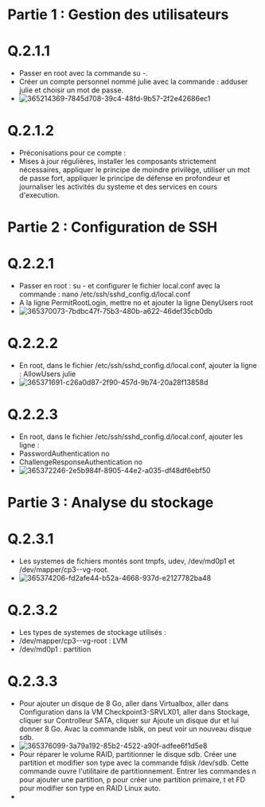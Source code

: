 # Partie 1 : Gestion des utilisateurs

# Q.2.1.1

* Passer en root avec la commande su -.
* Créer un compte personnel nommé julie avec la commande : adduser julie et choisir un mot de passe.
* ![365214369-7845d708-39c4-48fd-9b57-2f2e42686ec1](https://github.com/user-attachments/assets/c5b15ea5-4eeb-4f9d-bce6-66f4519ba4e6)

# Q.2.1.2

* Préconisations pour ce compte :
* Mises à jour régulières, installer les composants strictement nécessaires, appliquer le principe de moindre privilège, utiliser un mot de passe fort, appliquer le principe de défense en profondeur et journaliser les activités du systeme et des services en cours d'execution.

# Partie 2 : Configuration de SSH

# Q.2.2.1

* Passer en root : su - et configurer le fichier local.conf avec la commande : nano /etc/ssh/sshd_config.d/local.conf
* A la ligne PermitRootLogin, mettre no et ajouter la ligne DenyUsers root
* ![365370073-7bdbc47f-75b3-480b-a622-46def35cb0db](https://github.com/user-attachments/assets/7dc94078-479f-4eca-917b-a68e3e74ff16)

# Q.2.2.2

* En root, dans le fichier /etc/ssh/sshd_config.d/local.conf, ajouter la ligne : AllowUsers julie
* ![365371691-c26a0d87-2f90-457d-9b74-20a28f13858d](https://github.com/user-attachments/assets/abf41046-c3e4-4c75-a8ad-29a1678b8869)

# Q.2.2.3

* En root, dans le fichier /etc/ssh/sshd_config.d/local.conf, ajouter les ligne :
* PasswordAuthentication no
* ChallengeResponseAuthentication no
* ![365372246-2e5b984f-8905-44e2-a035-df48df6ebf50](https://github.com/user-attachments/assets/4f525f34-7eba-4f79-a707-652a613dd4e7)

# Partie 3 : Analyse du stockage

# Q.2.3.1 

* Les systemes de fichiers montés sont tmpfs, udev, /dev/md0p1 et /dev/mapper/cp3--vg-root.
* ![365374206-fd2afe44-b52a-4668-937d-e2127782ba48](https://github.com/user-attachments/assets/091e2803-c117-4ea1-b035-2843f39082e2)

# Q.2.3.2

* Les types de systemes de stockage utilisés :
* /dev/mapper/cp3--vg-root : LVM
* /dev/md0p1 : partition

# Q.2.3.3

* Pour ajouter un disque de 8 Go, aller dans Virtualbox, aller dans Configuration dans la VM Checkpoint3-SRVLX01, aller dans Stockage, cliquer sur Controlleur SATA, cliquer sur Ajoute un disque dur et lui donner 8 Go. Avac la commande lsblk, on peut voir un nouveau disque sdb.
* ![365376099-3a79a192-85b2-4522-a90f-adfee6f1d5e8](https://github.com/user-attachments/assets/b0ed9d31-488a-4fd0-96b9-97522de6adb9)
* Pour réparer le volume RAID, partitionner le disque sdb. Créer une partition et modifier son type avec la commande fdisk /dev/sdb. Cette commande ouvre l'utilitaire de partitionnement. Entrer les commandes n pour ajouter une partition, p pour créer une partition primaire, t et FD pour modifier son type en RAID Linux auto.
* 









